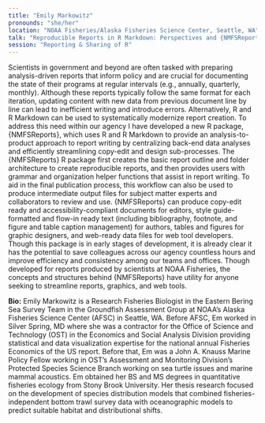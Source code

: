 ```yaml
---
title: "Emily Markowitz"
pronounds: "she/her"
location: "NOAA Fisheries/Alaska Fisheries Science Center, Seattle, WA"
talk: "Reproducible Reports in R Markdown: Perspectives and {NMFSReports}"
session: "Reporting & Sharing of R"
---
```


Scientists in government and beyond are often tasked with preparing analysis-driven reports that inform policy and are crucial for documenting the state of their programs at regular intervals (e.g., annually, quarterly, monthly). Although these reports typically follow the same format for each iteration, updating content with new data from previous document line by line can lead to inefficient writing and introduce errors. Alternatively, R and R Markdown can be used to systematically modernize report creation. To address this need within our agency I have developed a new R package,  {NMFSReports}, which uses R and R Markdown to provide an analysis-to-product approach to report writing by centralizing back-end data analyses and efficiently streamlining copy-edit and design sub-processes. The {NMFSReports} R package first creates the basic report outline and folder architecture to create reproducible reports, and then provides users with grammar and organization helper functions that assist in report writing. To aid in the final publication process, this workflow can also be used to produce intermediate output files for subject matter experts and collaborators to review and use. {NMFSReports} can produce copy-edit ready and accessibility-compliant documents for editors, style guide-formatted and flow-in ready text (including bibliography, footnote, and figure and table caption management) for authors, tables and figures for graphic designers, and web-ready data files for web tool developers. Though this package is in early stages of development, it is already clear it has the potential to save colleagues across our agency countless hours and improve efficiency and consistency among our teams and offices. Though developed for reports produced by scientists at NOAA Fisheries, the concepts and structures behind {NMFSReports} have utility for anyone seeking to streamline reports, graphics, and web tools. 

__Bio:__ Emily Markowitz is a Research Fisheries Biologist in the Eastern Bering Sea Survey Team in the Groundfish Assessment Group at NOAA’s Alaska Fisheries Science Center (AFSC) in Seattle, WA. Before AFSC, Em worked in Silver Spring, MD where she was a contractor for the Office of Science and Technology (OST) in the Economics and Social Analysis Division providing statistical and data visualization expertise for the national annual Fisheries Economics of the US report. Before that, Em was a John A. Knauss Marine Policy Fellow working in OST’s Assessment and Monitoring Division’s Protected Species Science Branch working on sea turtle issues and marine mammal acoustics. Em obtained her BS and MS degrees in quantitative fisheries ecology from Stony Brook University. Her thesis research focused on the development of species distribution models that combined fisheries-independent bottom trawl survey data with oceanographic models to predict suitable habitat and distributional shifts. 

